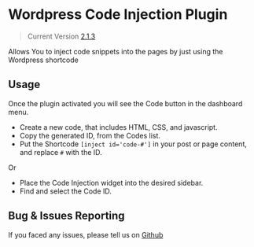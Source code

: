 # Wordpress Code Injection Plugin
> Current Version [2.1.3]("https://github.com/Rmanaf/wp-code-injection")

Allows You to inject code snippets into the pages by just using the Wordpress shortcode

## Usage
Once the plugin activated you will see the Code button in the dashboard menu. 
- Create a new code, that includes HTML, CSS, and javascript.
- Copy the generated ID, from the Codes list.
- Put the Shortcode `[inject id='code-#']` in your post or page content, and replace `#` with the ID.

Or
- Place the Code Injection widget into the desired sidebar.
- Find and select the Code ID.

## Bug & Issues Reporting
If you faced any issues, please tell us on [Github](https://github.com/Rmanaf/wp-code-injection/issues/new)